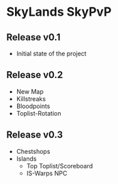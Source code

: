 # SkyLands SkyPvP

## Release v0.1
- Initial state of the project

## Release v0.2
- New Map
- Killstreaks
- Bloodpoints
- Toplist-Rotation

## Release v0.3
- Chestshops
- Islands
  - Top Toplist/Scoreboard
  - IS-Warps NPC  